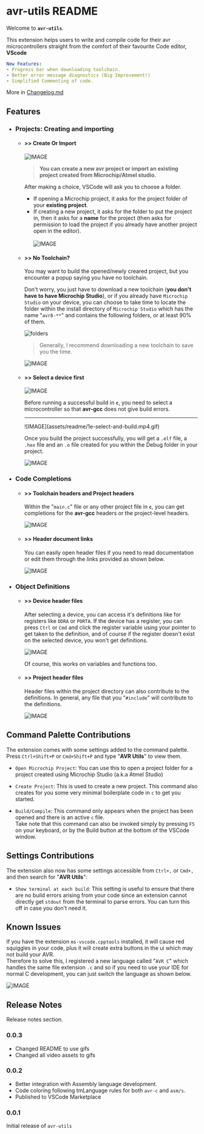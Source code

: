 # avr-utils README

Welcome to **`avr-utils`**.

This extension helps users to write and compile code for their avr microcontrollers straight from the comfort of their favourite Code editor, **VScode**

```yml
New Features:
- Progress bar when downloading toolchain.
- Better error message diagnostics (Big Improvement!)
- Simplified Commenting of code.
```

More in [Changelog.md](./CHANGELOG.md)

## Features

-   ### Projects: Creating and importing

    -   #### >> Create Or Import

        ![IMAGE](assets/readme/1a-create-or-import.mp4.gif)

        > **You can create a new avr project or import an existing project created from Microchip/Atmel studio.**

        <p>After making a choice, VSCode will ask you to choose a folder. </p>

        -   If opening a Microchip project, it asks for the project folder of your **existing project**.
        -   If creating a new project, it asks for the folder to put the project in, then it asks for a **name** for the project (then asks for permission to load the project if you already have another project open in the editor).<br><br>
            ![IMAGE](assets/readme/1b-project-name.mp4.gif)

    -   #### >> No Toolchain?

        You may want to build the opened/newly creared project, but you encounter a popup saying you have no toolchain.

        Don't worry, you just have to download a new toolchain (**you don't have to have Microchip Studio**), or if you already have `Microchip Studio` on your device, you can choose to take time to locate the folder within the install directory of `Microchip Studio` which has the name "`avr8-**`" and contains the following folders, or at least 90% of them.

        ![folders](assets/readme/1c-toolchain-directory.png)<br>

        > Generally, I recommend downloading a new toolchain to save you the time.

        ![IMAGE](assets/readme/1c-no-toolchain.mp4.gif)

    -   #### >> Select a device first

        ![IMAGE](assets/readme/1d-select-first-prompt.mp4.gif)

        Before running a successful build in **`c`**, you need to select a microcontroller so that **avr-gcc** does not give build errors.
        <hr>
        ![IMAGE](assets/readme/1e-select-and-build.mp4.gif)

        Once you build the project successfully, you will get a `.elf` file, a `.hex` file and an `.o` file created for you within the Debug folder in your project.

        ![IMAGE](assets/readme/1f-build-outputs.mp4.gif)

-   ### Code Completions

    -   #### >> Toolchain headers and Project headers

        Within the "`main.c`" file or any other project file in **`c`**, you can get completions for the **avr-gcc** headers or the project-level headers.

        ![IMAGE](assets/readme/2a-completions.mp4.gif)

    -   #### >> Header document links

        You can easily open header files if you need to read documentation or edit them through the links provided as shown below.

        ![IMAGE](assets/readme/2b-header-links.mp4.gif)

-   ### Object Definitions

    -   #### >> Device header files

        After selecting a device, you can access it's definitions like for registers like `DDRA` or `PORTA`. If the device has a register, you can press `Ctrl` or `Cmd` and click the register variable using your pointer to get taken to the definition, and of course if the register doesn't exist on the selected device, you won't get definitions.

        ![IMAGE](assets/readme/3a-definitions-from-device-headers.mp4.gif)

        Of course, this works on variables and functions too.

    -   #### >> Project header files

        Header files within the project directory can also contribute to the definitions. In general, any file that you "`#include`" will contribute to the definitions.

        ![IMAGE](assets/readme/3b-definitions-from-own-headers.mp4.gif)

<!-- ## Requirements

If you have any requirements or dependencies, add a section describing those and how to install and configure them. -->

## Command Palette Contributions

The extension comes with some settings added to the command palette. Press `Ctrl+Shift+P` or `Cmd+Shift+P` and type "**AVR Utils**" to view them.

-   `Open Microchip Project`: You can use this to open a project folder for a project created using Microchip Studio (a.k.a Atmel Studio)
-   `Create Project`: This is used to create a new project. This command also creates for you some very minimal boilerplate code in `c` to get you started.

-   `Build/Compile`: This command only appears when the project has been opened and there is an active `c` file. <br>Take note that this command can also be invoked simply by pressing `F5` on your keyboard, or by the Build button at the bottom of the VSCode window.

## Settings Contributions

The extension also now has some settings accessible from `Ctrl+,` or `Cmd+,` and then search for "**AVR Utils**":

-   `Show terminal at each build`: This setting is useful to ensure that there are no build errors arising from your code since an extension cannot directly get `stdout` from the terminal to parse errors. You can turn this off in case you don't need it.

## Known Issues

If you have the extension `ms-vscode.cpptools` installed, it will cause red squiggles in your code, plus it will create extra buttons in the ui which may not build your AVR.<br>
Therefore to solve this, I registered a new language called "`AVR C`" which handles the same file extension `.c` and so if you need to use your IDE for normal C development, you can just switch the language as shown below.

![IMAGE](assets/readme/5-languages.mp4.gif)

## Release Notes

Release notes section.

### 0.0.3

-   Changed README to use gifs
-   Changed all video assets to gifs

### 0.0.2

-   Better integration with Assembly language development.
-   Code coloring following tmLanguage rules for both `avr-c` and `asm/s`.
-   Published to VSCode Marketplace

### 0.0.1

Initial release of `avr-utils`
